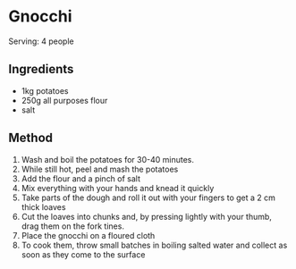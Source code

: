 # Gnocchi

Serving: 4 people

## Ingredients

* 1kg potatoes
* 250g all purposes flour
* salt

## Method

1. Wash and boil the potatoes for 30-40 minutes. 
2. While still hot, peel and mash the potatoes 
3. Add the flour and a pinch of salt
4. Mix everything with your hands and knead it quickly
5. Take parts of the dough and roll it out with your fingers to get a 2 cm thick loaves
6. Cut the loaves into chunks and, by pressing lightly with your thumb, drag them on the fork tines.
7. Place the gnocchi on a floured cloth 
8. To cook them, throw small batches in boiling salted water and collect as soon as they come to the surface


